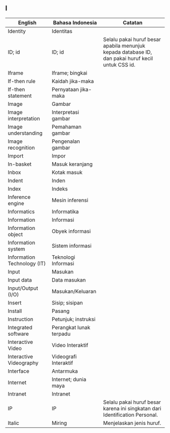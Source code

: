 ## I

| English			| Bahasa Indonesia		| Catatan		|
|-------------------|-----------------------|---------------|
| Identity 			| Identitas 			| |
| ID; id 			| ID; id 				| Selalu pakai huruf besar apabila menunjuk kepada database ID, dan pakai huruf kecil untuk CSS id. |
| Iframe 			| Iframe; bingkai 		| |
| If-then rule 		| Kaidah jika-maka 		| |
| If-then statement | Pernyataan jika-maka 	| |
| Image 			| Gambar 				| |
| Image interpretation | Interpretasi gambar 	| |
| Image understanding | Pemahaman gambar 	| |
| Image recognition | Pengenalan gambar 	| |
| Import 			| Impor 				| |
| In-basket 		| Masuk keranjang 		| |
| Inbox 			| Kotak masuk 			| |
| Indent 			| Inden 				| |
| Index 			| Indeks 				| |
| Inference engine 	| Mesin inferensi 		| |
| Informatics 		| Informatika 			| |
| Information 		| Informasi 			| |
| Information object | Obyek informasi 		| |
| Information system | Sistem informasi 	| |
| Information Technology (IT) | Teknologi Informasi | |
| Input 			| Masukan 				| |
| Input data 		| Data masukan 			| |
| Input/Output (I/O) | Masukan/Keluaran 	| |
| Insert 			| Sisip; sisipan 		| |
| Install 			| Pasang 				| |
| Instruction 		| Petunjuk; instruksi 	| |
| Integrated software | Perangkat lunak terpadu | |
| Interactive Video | Video Interaktif 		| |
| Interactive Videography | Videografi Interaktif |
| Interface 		| Antarmuka 			| |
| Internet 			| Internet; dunia maya 	| |
| Intranet 			| Intranet 				| |
| IP 				| IP 					| Selalu pakai huruf besar karena ini singkatan dari Identification Personal. |
| Italic 			| Miring 				| Menjelaskan jenis huruf. |
